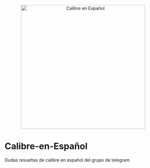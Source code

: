 <p align="center">
  <img src="https://raw.githubusercontent.com/Dunhill69/Calibre-en-Espa-ol/main/calibre%20en%20espa%C3%B1ol.png" alt="Calibre en Español" width="400"/>
</p>

# Calibre-en-Español
Dudas resueltas de calibre en español del grupo de telegram
